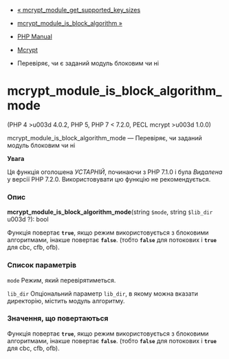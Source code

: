 - [«
mcrypt_module_get_supported_key_sizes](function.mcrypt-module-get-supported-key-sizes.md)
- [mcrypt_module_is_block_algorithm
»](function.mcrypt-module-is-block-algorithm.md)

- [PHP Manual](index.md)
- [Mcrypt](ref.mcrypt.md)
- Перевіряє, чи є заданий модуль блоковим чи ні

# mcrypt_module_is_block_algorithm_mode

(PHP 4 \>u003d 4.0.2, PHP 5, PHP 7 \< 7.2.0, PECL mcrypt \>u003d 1.0.0)

mcrypt_module_is_block_algorithm_mode — Перевіряє, чи заданий
модуль блоковим чи ні

**Увага**

Ця функція оголошена *УСТАРНІЙ*, починаючи з PHP 7.1.0 і була *Видалена*
у версії PHP 7.2.0. Використовувати цю функцію не рекомендується.

### Опис

**mcrypt_module_is_block_algorithm_mode**(string `$mode`, string
`$lib_dir` u003d ?): bool

Функція повертає **`true`**, якщо режим використовується з блоковими
алгоритмами, інакше повертає **`false`**. (тобто **`false`** для
потокових і **`true`** для cbc, cfb, ofb).

### Список параметрів

`mode`
Режим, який перевірятиметься.

`lib_dir`
Опціональний параметр `lib_dir`, в якому можна вказати директорію,
містить модуль алгоритму.

### Значення, що повертаються

Функція повертає **`true`**, якщо режим використовується з блоковими
алгоритмами, інакше повертає **`false`**. (тобто **`false`** для
потокових і **`true`** для cbc, cfb, ofb).
